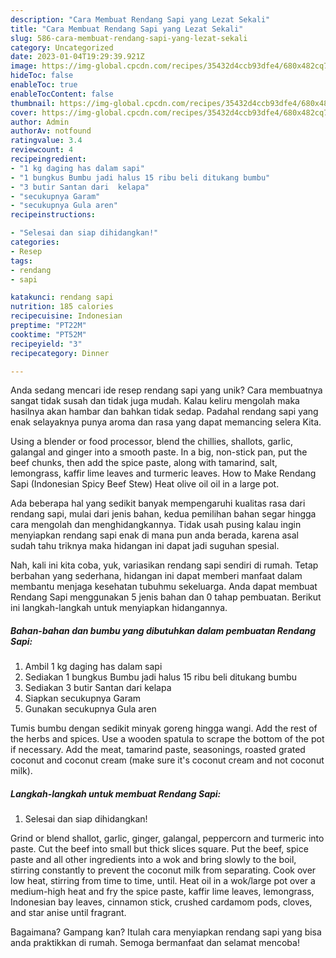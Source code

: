```yaml
---
description: "Cara Membuat Rendang Sapi yang Lezat Sekali"
title: "Cara Membuat Rendang Sapi yang Lezat Sekali"
slug: 586-cara-membuat-rendang-sapi-yang-lezat-sekali
category: Uncategorized
date: 2023-01-04T19:29:39.921Z
image: https://img-global.cpcdn.com/recipes/35432d4ccb93dfe4/680x482cq70/rendang-sapi-foto-resep-utama.jpg
hideToc: false
enableToc: true
enableTocContent: false
thumbnail: https://img-global.cpcdn.com/recipes/35432d4ccb93dfe4/680x482cq70/rendang-sapi-foto-resep-utama.jpg
cover: https://img-global.cpcdn.com/recipes/35432d4ccb93dfe4/680x482cq70/rendang-sapi-foto-resep-utama.jpg
author: Admin
authorAv: notfound
ratingvalue: 3.4
reviewcount: 4
recipeingredient:
- "1 kg daging has dalam sapi"
- "1 bungkus Bumbu jadi halus 15 ribu beli ditukang bumbu"
- "3 butir Santan dari  kelapa"
- "secukupnya Garam"
- "secukupnya Gula aren"
recipeinstructions:

- "Selesai dan siap dihidangkan!"
categories:
- Resep
tags:
- rendang
- sapi

katakunci: rendang sapi 
nutrition: 185 calories
recipecuisine: Indonesian
preptime: "PT22M"
cooktime: "PT52M"
recipeyield: "3"
recipecategory: Dinner

---
```





Anda sedang mencari ide resep rendang sapi yang unik? Cara membuatnya sangat tidak susah dan tidak juga mudah. Kalau keliru mengolah maka hasilnya akan hambar dan bahkan tidak sedap. Padahal rendang sapi yang enak selayaknya punya aroma dan rasa yang dapat memancing selera Kita.





Using a blender or food processor, blend the chillies, shallots, garlic, galangal and ginger into a smooth paste. In a big, non-stick pan, put the beef chunks, then add the spice paste, along with tamarind, salt, lemongrass, kaffir lime leaves and turmeric leaves. How to Make Rendang Sapi (Indonesian Spicy Beef Stew) Heat olive oil oil in a large pot.

Ada beberapa hal yang sedikit banyak mempengaruhi kualitas rasa dari rendang sapi, mulai dari jenis bahan, kedua pemilihan bahan segar hingga cara mengolah dan menghidangkannya. Tidak usah pusing kalau ingin menyiapkan rendang sapi enak di mana pun anda berada, karena asal sudah tahu triknya maka hidangan ini dapat jadi suguhan spesial.






Nah, kali ini kita coba, yuk, variasikan rendang sapi sendiri di rumah. Tetap berbahan yang sederhana, hidangan ini dapat memberi manfaat dalam membantu menjaga kesehatan tubuhmu sekeluarga. Anda dapat membuat Rendang Sapi menggunakan 5 jenis bahan dan 0 tahap pembuatan. Berikut ini langkah-langkah untuk menyiapkan hidangannya.

<!--inarticleads1-->

##### Bahan-bahan dan bumbu yang dibutuhkan dalam pembuatan Rendang Sapi:

1. Ambil 1 kg daging has dalam sapi
1. Sediakan 1 bungkus Bumbu jadi halus 15 ribu beli ditukang bumbu
1. Sediakan 3 butir Santan dari  kelapa
1. Siapkan secukupnya Garam
1. Gunakan secukupnya Gula aren


Tumis bumbu dengan sedikit minyak goreng hingga wangi. Add the rest of the herbs and spices. Use a wooden spatula to scrape the bottom of the pot if necessary. Add the meat, tamarind paste, seasonings, roasted grated coconut and coconut cream (make sure it&#39;s coconut cream and not coconut milk). 

<!--inarticleads2-->

##### Langkah-langkah untuk membuat Rendang Sapi:


1. Selesai dan siap dihidangkan!

Grind or blend shallot, garlic, ginger, galangal, peppercorn and turmeric into paste. Cut the beef into small but thick slices square. Put the beef, spice paste and all other ingredients into a wok and bring slowly to the boil, stirring constantly to prevent the coconut milk from separating. Cook over low heat, stirring from time to time, until. Heat oil in a wok/large pot over a medium-high heat and fry the spice paste, kaffir lime leaves, lemongrass, Indonesian bay leaves, cinnamon stick, crushed cardamom pods, cloves, and star anise until fragrant. 

Bagaimana? Gampang kan? Itulah cara menyiapkan rendang sapi yang bisa anda praktikkan di rumah. Semoga bermanfaat dan selamat mencoba!
